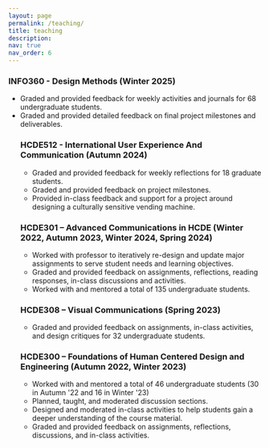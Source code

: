 ```yaml
---
layout: page
permalink: /teaching/
title: teaching
description:
nav: true
nav_order: 6
---
```

<h3>INFO360 - Design Methods (Winter 2025)</h3>
<ul>
<li>Graded and provided feedback for weekly activities and journals for 68 undergraduate students.</li>
<li>Graded and provided detailed feedback on final project milestones and deliverables.</li>

<h3>HCDE512 - International User Experience And Communication (Autumn 2024)</h3>
<ul>
<li>Graded and provided feedback for weekly reflections for 18 graduate students.</li>
<li>Graded and provided feedback on project milestones.</li>
<li>Provided in-class feedback and support for a project around designing a culturally sensitive vending machine.</li>
</ul>

<h3>HCDE301 – Advanced Communications in HCDE (Winter 2022, Autumn 2023, Winter 2024, Spring 2024)</h3>
<ul>
<li>Worked with professor to iteratively re-design and update major assignments to serve student needs and learning objectives.</li> 
<li>Graded and provided feedback on assignments, reflections, reading responses, in-class discussions and activities.</li>
<li>Worked with and mentored a total of 135 undergraduate students.</li>
</ul>

<h3>HCDE308 – Visual Communications (Spring 2023)</h3>
<ul>
<li>Graded and provided feedback on assignments, in-class activities, and design critiques for 32 undergraduate students.</li>
</ul>

<h3>HCDE300 – Foundations of Human Centered Design and Engineering (Autumn 2022, Winter 2023)</h3>
<ul>
<li>Worked with and mentored a total of 46 undergraduate students (30 in Autumn '22 and 16 in Winter '23)</li>
<li>Planned, taught, and moderated discussion sections.</li>
<li>Designed and moderated in-class activities to help students gain a deeper understanding of the course material.</li>
<li>Graded and provided feedback on assignments, reflections, discussions, and in-class activities.</li>
</ul>


